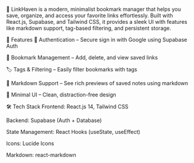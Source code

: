 🔗 LinkHaven is a modern, minimalist bookmark manager that helps you save, organize, and access your favorite links effortlessly. Built with React.js, Supabase, and Tailwind CSS, it provides a sleek UI with features like markdown support, tag-based filtering, and persistent storage.


🚀 Features
🔐 Authentication – Secure sign in with Google using Supabase Auth

📌 Bookmark Management – Add, delete, and view saved links

🏷️ Tags & Filtering – Easily filter bookmarks with tags

🧾 Markdown Support – See rich previews of saved notes using markdown

🧼 Minimal UI – Clean, distraction-free design

🛠️ Tech Stack
Frontend: React.js 14, Tailwind CSS

Backend: Supabase (Auth + Database)

State Management: React Hooks (useState, useEffect)

Icons: Lucide Icons

Markdown: react-markdown
